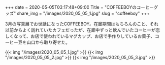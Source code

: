 +++
date  = 2020-05-05T03:17:48+09:00
Title = "COFFEEBOYのコーヒーグッズ"
share_img = "/images/2020_05_05_1.jpg"
slug = "coffeeboy"
+++

3月の写真展でお世話になったCOFFEEBOY。在廊期間はもちろんのこと、それ以前からよく訪れていたカフェだったが、在廊中ずっと飲んでいたコーヒーが恋しくなって、お店で使われているマグカップ、お店で手作りしているお菓子、コーヒー豆を山口から取り寄せた。

{{< img "/images/2020_05_05_1.jpg" >}}
{{< img "/images/2020_05_05_2.jpg" >}}
{{< img "/images/2020_05_05_3.jpg" >}}